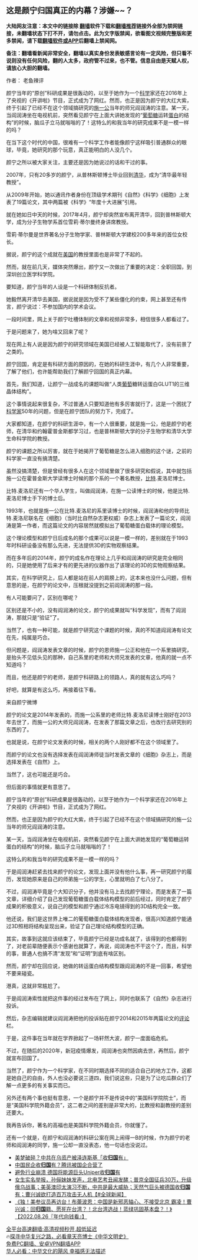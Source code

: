  <!-- 面包屑导航 --> <h2>这是颜宁归国真正的内幕？涉嫌~~？</h2> <p class="notice"><b>大陆网友注意：本文中的链接除 <a href="https://github.com/bannedbook/fanqiang" >翻墙</a>软件下载和<a href="https://github.com/killgcd/justmysocks/blob/master/README.md">翻墙推荐</a>链接外全部为禁网链接，未翻墙状态下打不开，请勿点击。此为文字版禁闻，欲看图文视频完整版和更多禁闻，请下载<a href="https://github.com/bannedbook/fanqiang">翻墙软件或APP</a>后翻墙上禁闻网。</p><p>备注：翻墙看新闻非常安全，翻墙以真实身份发表敏感言论有一定风险，但只看不说则没有任何风险，翻的人太多，政府管不过来，也不管。信息自由是天赋人权，请放心大胆的翻墙。</b></p>  <div class="entry"> <p>作者： 老鱼辣评</p> <p id="summary">颜宁当年的“原创”科研成果是很轰动的，以至于她作为一个<span class='wp_keywordlink'><a href="https://www.bannedbook.org/forum11/topic309.html" title="禁片：“科学”的棍子" target="_blank">科学</a></span>家还在2016年上了央视的《开讲啦》节目，正式成为了网红。然而，也正是因为颜宁的大红大紫，终于引起了已经不在这个领域搞研究的<a href="https://www.bannedbook.org/bnews/tag/%E6%96%BD%E4%B8%80%E5%85%AC/" class="st_tag internal_tag" rel="tag" title="标签 施一公 下的日志">施一公</a>当年的师兄阎润涛的注意。某一天，当阎润涛坐在电视机前，突然看见颜宁在上面大讲她发现的“<a href="https://www.bannedbook.org/bnews/tag/%E8%91%A1%E8%90%84%E7%B3%96/" class="st_tag internal_tag" rel="tag" title="标签 葡萄糖 下的日志">葡萄糖</a>运转<a href="https://www.bannedbook.org/bnews/tag/%E8%9B%8B%E7%99%BD/" class="st_tag internal_tag" rel="tag" title="标签 蛋白 下的日志">蛋白</a>的结构”的时候，脑瓜子立马就嗡嗡的了！这特么的和我当年的研究成果不是一模一样的吗？</p> <p id="conimg">在当下这个时代的中国，很难有一个科学工作者能像颜宁这样吸引普通群众的眼球，毕竟，她研究的那个玩意，真正能明白的人没几个。</p> <p>颜宁之所以被大家关注，主要还是因为她说过的话和干过的事。</p> <p>2007年，只有20多岁的颜宁，从普林斯顿博士毕业回到<a href="https://www.bannedbook.org/bnews/tag/%E6%B8%85%E5%8D%8E/" class="st_tag internal_tag" rel="tag" title="标签 清华 下的日志">清华</a>，成为“清华最年轻教授”。</p> <p>从2009年开始，她以通讯作者身份在顶级学术期刊《自然》《科学》《细胞》上发表了19篇论文，其中两篇被《科学》“年度十大进展”引用。</p> <p>就在她如日中天的时候，2017年4月，颜宁却突然宣布离开清华，回到普林斯顿大学，成为分子生物学系首位雪莉·蒂尔曼终身讲席教授。</p> <p>雪莉·蒂尔曼是世界著名分子生物学家、普林斯顿大学建校200多年来的首位女校长。</p> <p>据说，颜宁的这个成就在<a href="https://www.bannedbook.org/bnews/tag/%e7%be%8e%e5%9b%bd/" class="st_tag internal_tag" rel="tag" title="标签 美国 下的日志">美国</a>的教授里面也是非常了不起的。</p> <p>然而，就在前几天，媒体突然爆出，颜宁又一次做出了重要的决定：全职回国，到深圳创立医学科学院。</p> <p>要知道，颜宁当年的人设是一个科研体制反抗者。</p> <p>她毅然离开清华去美国，据说就是因为受不了某些僵化的约束，网上甚至还有传言，颜宁说过：不参加国内的学术会议。</p> <p>一段时间里，网上关于颜宁吐槽体制的文章和视频非常多，相信很多人都看过了。</p> <p>于是问题来了，她为啥又回来了呢？</p>  <p>现在网上有人说是因为颜宁的研究领域在美国已经被人工智能取代了，没有前景了之类的。</p> <p>颜宁回国，肯定是有科研方面的原因的，在她的科研生涯中，有几个人非常重要，了解了他们，也许能帮助我们了解颜宁回国的真正内幕。</p> <p>首先，我们知道，让颜宁一战成名的课题叫做“人类<a href="https://www.bannedbook.org/bnews/tag/%e8%91%a1%e8%90%84/" class="st_tag internal_tag" rel="tag" title="标签 葡萄 下的日志">葡萄</a>糖转运蛋白GLUT1的三维晶体结构”。</p> <p>这个事情说起来很复杂，不过普通人只要知道他有多厉害就行了，这是一个困扰了<a href="https://www.bannedbook.org/bnews/tag/%e7%a7%91%e5%ad%a6%e5%ae%b6/" class="st_tag internal_tag" rel="tag" title="标签 科学家 下的日志">科学家</a>50年的问题，但是在颜宁团队的努力下，完成了。</p> <p>大家都知道，在颜宁的科研生涯中，有一个人很重要，就是施一公，他是颜宁的老师，在清华和约翰霍普金斯都学习过，也是普林斯顿大学的分子生物学和清华大学生命科学院的教授。</p> <p>颜宁的课题之所以厉害，就在于她揭开了葡萄糖是怎么进入细胞的这个谜，之前的科学家一直没有搞清楚。</p> <p>虽然没搞清楚，但是曾经有很多人在这个领域里做了很多研究和假说，其中就包括施一公在霍普金斯大学读博士时候的那个系的一个著名教授，<a href="https://www.bannedbook.org/bnews/tag/%E6%AF%94%E7%89%B9/" class="st_tag internal_tag" rel="tag" title="标签 比特 下的日志">比特</a>.麦洛尼博士。</p> <p>比特.麦洛尼还有一个华人学生，叫做阎润涛，在施一公读博士的时候，他是比特.麦洛尼博士手下的博士后。</p> <p>1993年，也就是施一公在比特.麦洛尼的系里读博士的时候，阎润涛和他的导师比特.麦洛尼联名在《细胞》（当时比自然杂志更权威）杂志上发表了一篇论文，阎润涛是第一作者，而这篇论文的内容居然就模拟出了葡萄糖蛋白载体的理论模型。</p> <p>这个理论模型和颜宁日后成名的那个成果可以说是一模一样的，差别就在于1993年时科研设备没有那么先进，无法提供3D的实物观察结果。</p> <p>而在多年后的2014年，颜宁的成名作在理论上几乎和阎润涛的研究是完全相同的，只是她使用了后来才有的更先进的仪器作出了该理论的3D的实物观察结果。</p> <p>其实，在科学研究上，后人都是站在前人的肩膀上的，这本来也没什么问题，但有意思的是，在颜宁的论文中，压根就没提到之前阎润涛的那一段。</p> <p>有人可能要问了，区别在哪呢？</p> <p>区别还是不小的，没有阎润涛的论文，颜宁的成果就叫“科学发现”，而有了阎润涛，那就只是“验证”了。</p>  <p>当然了，也有一种可能，就是颜宁研究这个课题的时候，真的不知道阎润涛有论文在先，纯属是巧合。</p> <p>但问题是，阎润涛发表文章的时候，颜宁的恩师施一公正和他在一个系里搞研究，是抬头不见低头见的那种，自己系里的老师和大师兄发表的文章，他真的就一点不知道吗？</p> <p>而且，他还是颜宁的老师，是颜宁科研路上的领路人，真的就有这么巧吗？</p> <p>好吧，就算是有这么巧，再接着往下看。</p> <p>来自颜宁微博</p> <p>颜宁的论文是2014年发表的，而施一公系里的老师比特.麦洛尼读博士刚好在2013年去世了，而施一公的大师兄阎润涛，在发表了那篇文章之后，也改行去研究别的东西的了。</p> <p>也就是说，在颜宁论文发表的时候，相关的两个人刚好都不在这个领域里了。</p> <p>而颜宁的论文也没有选择发表在阎润涛师徒当时发表文章的《细胞》杂志上，而是选择发表在《自然》上。</p> <p>当然了，这也可能还是巧合。</p> <p>但后面的事情就更有意思了。</p> <p>颜宁当年的“原创”科研成果是很轰动的，以至于她作为一个科学家还在2016年上了央视的《开讲啦》节目，正式成为了网红。</p> <p>然而，也正是因为颜宁的大红大紫，终于引起了已经不在这个领域搞研究的施一公当年的师兄阎润涛的注意。</p> <p>某一天，当阎润涛坐在电视机前，突然看见颜宁在上面大讲她发现的“葡萄糖运转蛋白的结构”的时候，脑瓜子立马就嗡嗡的了！</p> <p>这特么的和我当年的研究成果不是一模一样的吗？</p>  <p>于是阎润涛赶紧去找来颜宁的论文，发现上面并没有他什么事，再一研究颜宁的履历，发现她原来是自己的师弟施一公的学生，心里就明白了七八分了。</p> <p>不过，阎润涛毕竟是个大知识分子，他并没有马上去找颜宁理论，而是发表了一篇文章，详细介绍了自己发现葡萄糖蛋白载体结构模型的前后经过，同时肯定了颜宁成果的积极意义，说自己的模型和颜宁通过冷冻电镜得到的3D结构完全一致。</p> <p>他还说，我们是这世界上唯二的葡萄糖蛋白载体结构发现者，很高兴知道颜宁能通过3D照相将结构呈现出来，验证了自己理论结构模型的正确。</p> <p>其实，故事到这就应该结束了，毕竟颜宁已经是功成名就了，该得到的也都得到了，对老前辈随便表示个感谢也就算了，再说，阎润涛也不干这个了，而且，科学的事，普通人也搞不清“发现”和“证明”到底有啥区别。</p> <p>然而，颜宁却在回应说，她做的转运蛋白结构模型跟阎润涛的不是一回事，希望他不要来碰瓷。</p> <p>港真，这就非常尴尬了。</p> <p>于是阎润涛索性就把这件事的经过发布在了网上，同时也联系了《自然》杂志进行投诉。</p> <p>然后，杂志编辑就建议阎润涛把他的投诉贴在颜宁2014和2015年两篇论文的<span class='wp_keywordlink_affiliate'><a href="https://www.bannedbook.org/bnews/comments/" title="新闻评论" target="_blank">评论</a></span>栏。</p> <p>于是，这件事在当年就在学界掀起了一场轩然大波，颜宁一度面临危机。</p> <p>不过，在随后的2020年，新冠疫情爆发，阎润涛也突然因病去世，再然后，颜宁就宣布回国了。</p> <p>当然了，颜宁作为一个科学家，在不同时期选择不同的适合自己的地方工作，这都是她自己的自由，外人也没必要说三道四，我们说这些，只是为了让吃瓜群众们了解一点更多的有关事实而已。</p> <p>另外还有两个事也挺有意思，一个是颜宁并不是传说中的“美国科学院院士”，而是“美国科学院外籍会员”，这二者之间的差别是非常大的，比教授和副教授的差别还要大。</p> <p>我再告诉你，著名的高福也是美国科学院外籍会员，你就懂了。</p> <p>还有一个就是，在颜宁和阎润涛的科研公案在网上闹得一B的时候，作为颜宁的老师和阎润涛的同学，施一公却一直没表态，他一句话也没说过。</p>  <!--<div id="taboola-mid-1"></div>--><ul class='op-related-articles' title='相关阅读'> <li><a href='https://www.bannedbook.org/bnews/baitai/20221112/1810203.html' target='_blank'>美梦破碎？中共在乌资产被泽连斯基「收<b>归国</b>有」</a></li> <li><a href='https://www.bannedbook.org/bnews/comments/20221103/1806247.html' target='_blank'>中国民企收<b>归国</b>有？腾讯被国企合营了</a></li> <li><a href='https://www.bannedbook.org/bnews/taiwannews/20220922/1787995.html' target='_blank'>避免行业崩溃 德国将能源巨头Uniper收<b>归国</b>有</a></li> <li><a href='https://www.bannedbook.org/bnews/bannedvideo/20220922/1787687.html' target='_blank'>女生实名举报，孙俪妹妹发声，北电艺考丑闻发酵；普京全国征兵30万，升级俄乌战事；美英澳印太演习不断，中共是最大威胁；天然气巨头被德国收<b>归国</b>有；曹兴诚欲打造百万攻击无人机【#全球新闻】</a></li> <li><a href='https://www.bannedbook.org/bnews/taiwannews/20220826/1776744.html' target='_blank'>《独！美参议员再访台！布蕾波恩：中国是新邪恶轴心、不接受北京 霸凌！曹兴诚：回<b>归国</b>籍、愿死在台湾？！北台湾选战！蓝绿巩固基本盘？！》【2022.08.26『年代向钱看』】</a></li> </ul> <p class="texttj"> <a href="https://github.com/bannedbook/fanqiang/wiki/V2ray%E6%9C%BA%E5%9C%BA" target="_blank">全平台高速翻墙:高清视频秒开,超低延迟</a><br/> 🔥<a href="https://www.bannedbook.org/bnews/comments/20220808/1768773.html" target="_blank">探寻中华复兴之路，必看章天亮博士《中华文明史》</a><br/> <a href="https://github.com/bannedbook/fanqiang/wiki/%E7%A6%81%E9%97%BB%E7%BD%91%E5%AE%89%E5%8D%93%E7%BF%BB%E5%A2%99%E6%96%B0%E9%97%BBAPP" target="_blank">免费PC翻墙、安卓VPN翻墙APP</a><br/> <a href="https://www.bannedbook.org/bnews/comments/20220220/1694796.html" target="_blank">华人必看：中华文化的飓风 幸福感无法描述</a><br/> </p><p class="src-info">　 </p><a name='sharetosocial'></a> <div style="margin-bottom:5px;padding-bottom:5px;clear:both"> <div id="archive-pix-1" class="banner-ads"> <!-- AuctionX Display platform tag START --> <div id="27602x728x90x621x_ADSLOT1" clicktrack="%%CLICK_URL_ESC%%"></div>  <!-- AuctionX Display platform tag END --> </div> <div id="archive-pix-2" class="banner-ads"> <!-- AuctionX Display platform tag START --> <div id="27556x300x250x621x_ADSLOT1" clicktrack="%%CLICK_URL_ESC%%" style="margin:0 auto;text-align:center"></div>  <!-- AuctionX Display platform tag END --> </div> </div>  <div id="archive-pix-1" class="banner-ads"> <!-- AuctionX Display platform tag START --> <div id="27603x728x90x621x_ADSLOT1" clicktrack="%%CLICK_URL_ESC%%"></div>  <!-- AuctionX Display platform tag END --> </div> </div><!--END ENTRY--> 